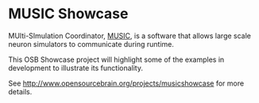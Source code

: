 MUSIC Showcase
==============

MUlti-SImulation Coordinator, [MUSIC](http://software.incf.org/software/music), is a software that allows
large scale neuron simulators to communicate during runtime.

This OSB Showcase project will highlight some of the examples in development to illustrate its functionality.

See http://www.opensourcebrain.org/projects/musicshowcase for more details.

